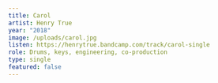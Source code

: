```yaml
---
title: Carol
artist: Henry True
year: "2018"
image: /uploads/carol.jpg
listen: https://henrytrue.bandcamp.com/track/carol-single
role: Drums, keys, engineering, co-production
type: single
featured: false
---
```

